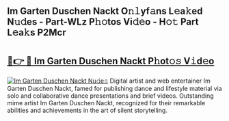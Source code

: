 ## Im Garten Duschen Nackt O𝚗𝚕yf𝚊ns L𝚎a𝚔ed N𝚞𝚍es - Part-WLz P𝚑𝚘tos Vi𝚍𝚎o - H𝚘𝚝 Part L𝚎a𝚔s P2Mcr

# <h2><a href="http://kfc2m5.oniu.top/?m=Im+Garten+Duschen+Nackt">🔗👉 🔴 Im Garten Duschen Nackt P𝚑ot𝚘𝚜 V𝚒d𝚎o</a></h2>

[![Im Garten Duschen Nackt Nu𝚍e𝚜](https://i.imgur.com/0qMVB7G.gif)](http://kfc2m5.oniu.top/?m=Im+Garten+Duschen+Nackt)
Digital artist and web entertainer Im Garten Duschen Nackt, famed for publishing dance and lifestyle material via solo and collaborative dance presentations and brief videos. Outstanding mime artist Im Garten Duschen Nackt, recognized for their remarkable abilities and achievements in the art of silent storytelling.  
